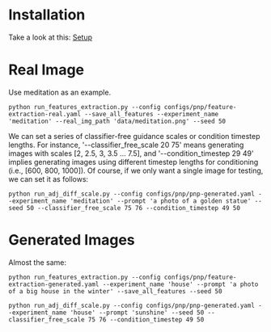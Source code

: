 # Installation

Take a look at this: [Setup](https://github.com/MichalGeyer/plug-and-play#setup)

# Real Image

Use meditation as an example.

```shell
python run_features_extraction.py --config configs/pnp/feature-extraction-real.yaml --save_all_features --experiment_name 'meditation' --real_img_path 'data/meditation.png' --seed 50
```
We can set a series of classifier-free guidance scales or condition timestep lengths. For instance, '--classifier_free_scale 20 75' means generating images with scales [2, 2.5, 3, 3.5 ... 7.5], and '--condition_timestep 29 49' implies generating images using different timestep lengths for conditioning (i.e., [600, 800, 1000]). Of course, if we only want a single image for testing, we can set it as follows:

```shell
python run_adj_diff_scale.py --config configs/pnp/pnp-generated.yaml --experiment_name 'meditation' --prompt 'a photo of a golden statue' --seed 50 --classifier_free_scale 75 76 --condition_timestep 49 50
```



# Generated Images

Almost the same:

```shell
python run_features_extraction.py --config configs/pnp/feature-extraction-generated.yaml --experiment_name 'house' --prompt 'a photo of a big house in the winter' --save_all_features --seed 50
```

```shell
python run_adj_diff_scale.py --config configs/pnp/pnp-generated.yaml --experiment_name 'house' --prompt 'sunshine' --seed 50 --classifier_free_scale 75 76 --condition_timestep 49 50
```